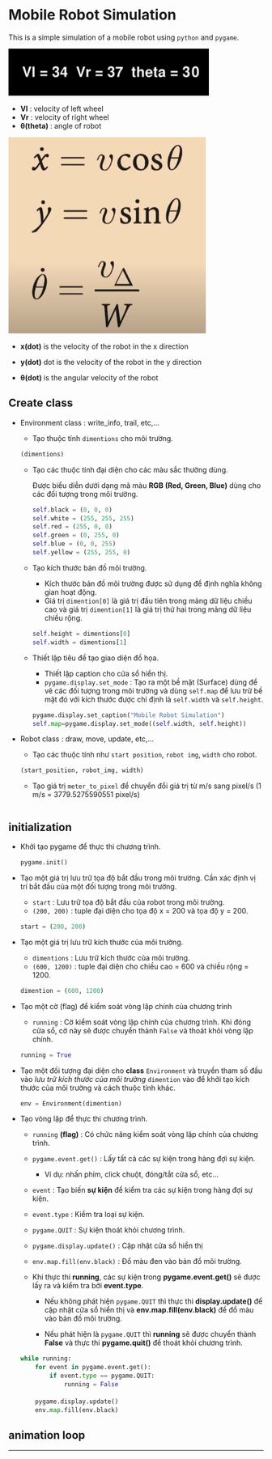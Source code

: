 # Mobile Robot Simulation
This is a simple simulation of a mobile robot using `python` and `pygame`.

![alt text](image-0.png)
- **Vl** : velocity of left wheel
- **Vr** : velocity of right wheel
- **θ(theta)** : angle of robot


![alt text](image-1.png)

- **x(dot)** is the velocity of the robot in the x direction

- **y(dot)** dot is the velocity of the robot in the y direction

- **θ(dot)** is the angular velocity of the robot

## Create class
- Environment class : write_info, trail, etc,...
    - Tạo thuộc tính `dimentions` cho môi trường. 
    ``` python
    (dimentions)
    ```
    - Tạo các thuộc tính đại diện cho các màu sắc thường dùng.
        
        Được biểu diễn dưới dạng mã màu **RGB (Red, Green, Blue)** dùng cho các đối tượng trong môi trường.
        ``` python
        self.black = (0, 0, 0)
        self.white = (255, 255, 255)
        self.red = (255, 0, 0)
        self.green = (0, 255, 0)
        self.blue = (0, 0, 255)
        self.yellow = (255, 255, 0)
        ```
    - Tạo kích thước bản đồ môi trường.
        - Kích thước bản đồ môi trường được sử dụng để định nghĩa không gian hoạt động.
        - Giá trị `dimention[0]` là giá trị đầu tiên trong mảng dữ liệu chiều cao và giá trị `dimention[1]` là giá trị thứ hai trong mảng dữ liệu chiều rộng.
        ``` python
        self.height = dimentions[0]
        self.width = dimentions[1]
        ```
    - Thiết lập tiêu đề tạo giao diện đồ họa.
        - Thiết lập caption cho cửa sổ hiển thị.
        - `pygame.display.set_mode` : Tạo ra một bề mặt (Surface) dùng để vẽ các đối tượng trong môi trường và dùng `self.map` để lưu trữ bề mặt đó với kích thước được chỉ định là `self.width` và `self.height`.
        ``` python
        pygame.display.set_caption("Mobile Robot Simulation")
        self.map=pygame.display.set_mode((self.width, self.height))
        ```

- Robot class : draw, move, update, etc,...
    - Tạo các thuộc tính như `start position`, `robot img`, `width` cho robot.
    ``` python
    (start_position, robot_img, width)
    ``` 
    - Tạo giá trị `meter_to_pixel` để chuyển đổi giá trị từ m/s sang pixel/s (1 m/s = 3779.5275590551 pixel/s)
    ``` python

## initialization
- Khởi tạo pygame để thực thi chương trình.
    ``` python
    pygame.init()
    ```

- Tạo một giá trị lưu trữ tọa độ bắt đầu trong môi trường. Cần xác định vị trí bắt đầu của một đối tượng trong môi trường.
    - `start` : Lưu trữ tọa độ bắt đầu của robot trong môi trường.
    - `(200, 200)` : tuple đại diện cho tọa độ x = 200 và tọa độ y = 200.
    ``` python
    start = (200, 200)
    ```

- Tạo một giá trị lưu trữ kích thước của môi trường.
    - `dimentions` : Lưu trữ kích thước của môi trường.
    - `(600, 1200)` : tuple đại diện cho chiều cao = 600 và chiều rộng = 1200.
    ``` python
    dimention = (600, 1200)
    ```

- Tạo một cờ (flag) để kiểm soát vòng lặp chính của chương trình
    - `running` : Cờ kiểm soát vòng lặp chính của chương trình. Khi đóng cửa sổ, cờ này sẽ được chuyển thành `False` và thoát khỏi vòng lặp chính.
    ``` python
    running = True
    ```

- Tạo một đối tượng đại diện cho **class** `Environment` và truyền tham số đầu vào *lưu trữ kích thước của môi trường* `dimention` vào để khởi tạo kích thước của môi trường và cách thuộc tính khác.
    ``` python
    env = Environment(dimention)
    ```

- Tạo vòng lặp để thực thi chương trình.
    - `running` **(flag)** : Có chức năng kiểm soát vòng lặp chính của chương trình.
    - `pygame.event.get()` : Lấy tất cả các sự kiện trong hàng đợi sự kiện.
      - Ví dụ: nhấn phím, click chuột, đóng/tắt cửa sổ, etc...
    - `event` : Tạo biến **sự kiện** để kiểm tra các sự kiện trong hàng đợi sự kiện.
    - `event.type` : Kiểm tra loại sự kiện.
    - `pygame.QUIT` : Sự kiện thoát khỏi chương trình.
    - `pygame.display.update()` : Cập nhật cửa sổ hiển thị
    - `env.map.fill(env.black)` : Đổ màu đen vào bản đồ môi trường.
    
    - Khi thực thi **running**, các sự kiện trong **pygame.event.get()** sẽ được lấy ra và kiểm tra bởi **event.type**.
        
        - Nếu không phát hiện `pygame.QUIT` thì thực thi **display.update()** để cập nhật cửa sổ hiển thị và **env.map.fill(env.black)** để đổ màu vào bản đồ môi trường. 
        
        - Nếu phát hiện là `pygame.QUIT` thì **running** sẽ được chuyển thành **False** và thực thi **pygame.quit()** để thoát khỏi chương trình.
    ``` python 
    while running:
        for event in pygame.event.get():
            if event.type == pygame.QUIT:
                running = False
            
        pygame.display.update()
        env.map.fill(env.black)
    ```
## animation loop


****